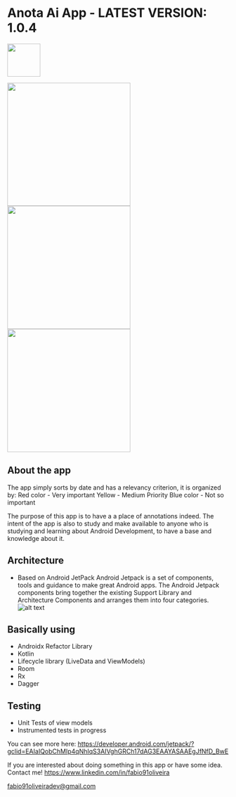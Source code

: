 # Anota Ai App - LATEST VERSION: 1.0.4

<a href="https://play.google.com/store/apps/details?id=me.fabiooliveira.anotaai" target="_blank"><img src="https://play.google.com/intl/en_us/badges/images/generic/en_badge_web_generic.png" height="75"></a>
 
<img src="https://lh3.googleusercontent.com/XSsZiyzvUHQ3zNbk-VU5HH1QLJCaNnjMVpUPuje5PYBtQRXRWeswRhf3CC9IbwQkLw=w1604-h770-rw" width="280"/> <img src="https://lh3.googleusercontent.com/TrguQkcM1fcvXrb7YtAjx1BrDkl58Rn9P78lHSUBxgoeDEfgkMLkXikMql1HSW8vkA=w1604-h770-rw" width="280"/> <img src="https://lh3.googleusercontent.com/KESQnIbezUize-xKCNVmUdEzYbkv9EqKZ40PKtpIyBrT-7bLqki-DzCeq-2B-HVm8g=w1604-h770-rw" width="280" />
 
## About the app

The app simply sorts by date and has a relevancy criterion, it is organized by:
Red color - Very important
Yellow - Medium Priority
Blue color - Not so important

The purpose of this app is to have a a place of annotations indeed. 
The intent of the app is also to study and make available to anyone who is studying and learning about Android Development, to have a base and knowledge about it.

## Architecture

- Based on Android JetPack
Android Jetpack is a set of components, tools and guidance to make great Android apps. 
The Android Jetpack components bring together the existing Support Library and Architecture Components and arranges them into four categories.
![alt text](https://cdn-images-1.medium.com/max/800/1*FB931aBGoALv3OLY5LSRGg.png)

## Basically using

* Androidx Refactor Library
* Kotlin
* Lifecycle library (LiveData and ViewModels)
* Room
* Rx
* Dagger

## Testing
* Unit Tests of view models
* Instrumented tests in progress

You can see more here: <a href="https://developer.android.com/jetpack/?gclid=EAIaIQobChMIp4qNhIqS3AIVghGRCh17dAG3EAAYASAAEgJfNfD_BwE">https://developer.android.com/jetpack/?gclid=EAIaIQobChMIp4qNhIqS3AIVghGRCh17dAG3EAAYASAAEgJfNfD_BwE</a>

If you are interested about doing something in this app or have some idea. Contact me!
<a href="https://www.linkedin.com/in/fabio91oliveira" target="_blank">https://www.linkedin.com/in/fabio91oliveira</a>

<a href="mailto:fabio91oliveiradev@gmail.com">fabio91oliveiradev@gmail.com</a>